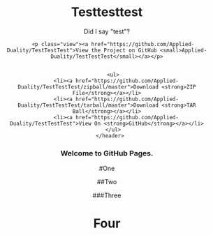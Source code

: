 ---
---
<head>
  <meta charset="utf-8">
  <meta http-equiv="X-UA-Compatible" content="chrome=1">
  <title>Testtesttest by Applied-Duality</title>

  <link rel="stylesheet" href="stylesheets/styles.css">
  <link rel="stylesheet" href="stylesheets/github-light.css">
  <meta name="viewport" content="width=device-width, initial-scale=1, user-scalable=no">
  <!--[if lt IE 9]>
  <script src="//html5shiv.googlecode.com/svn/trunk/html5.js"></script>
  <![endif]-->
</head>

<body>
    <div class="wrapper">
      <header>
        <h1>Testtesttest</h1>
        <p>Did I say &quot;test&quot;?</p>

        <p class="view"><a href="https://github.com/Applied-Duality/TestTestTest">View the Project on GitHub <small>Applied-Duality/TestTestTest</small></a></p>


        <ul>
          <li><a href="https://github.com/Applied-Duality/TestTestTest/zipball/master">Download <strong>ZIP File</strong></a></li>
          <li><a href="https://github.com/Applied-Duality/TestTestTest/tarball/master">Download <strong>TAR Ball</strong></a></li>
          <li><a href="https://github.com/Applied-Duality/TestTestTest">View On <strong>GitHub</strong></a></li>
        </ul>
      </header>

<h3>
<a id="welcome-to-github-pages" class="anchor" href="#welcome-to-github-pages" aria-hidden="true"><span class="octicon octicon-link"></span></a>Welcome to GitHub Pages.</h3>

#One

##Two

###Three

<h1>Four</h1>

</div>
<script src="javascripts/scale.fix.js"></script>
    
</body>